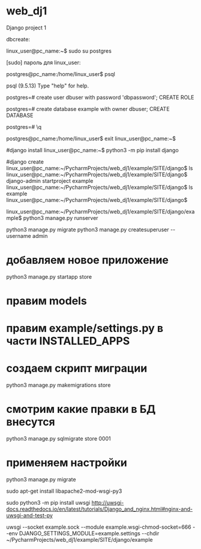 # web_dj1
Django project 1

dbcreate:

linux_user@pc_name:~$ sudo su postgres

[sudo] пароль для linux_user:

postgres@pc_name:/home/linux_user$ psql

psql (9.5.13)
Type "help" for help.

postgres=# create user dbuser with password 'dbpassword';
CREATE ROLE

postgres=# create database example with owner dbuser;
CREATE DATABASE

postgres=# \q

postgres@pc_name:/home/linux_user$ exit
linux_user@pc_name:~$

#django install
linux_user@pc_name:~$ python3 -m pip install django


#django create
linux_user@pc_name:~/PycharmProjects/web_dj1/example/SITE/django$ ls
linux_user@pc_name:~/PycharmProjects/web_dj1/example/SITE/django$ django-admin startproject example
linux_user@pc_name:~/PycharmProjects/web_dj1/example/SITE/django$ ls
example
linux_user@pc_name:~/PycharmProjects/web_dj1/example/SITE/django$ 


linux_user@pc_name:~/PycharmProjects/web_dj1/example/SITE/django/example$ python3 manage.py runserver

python3 manage.py migrate
python3 manage.py createsuperuser --username admin

# добавляем новое приложение
python3 manage.py startapp store

# правим models
# правим example/settings.py в части INSTALLED_APPS
# создаем скрипт миграции
python3 manage.py makemigrations store
# смотрим какие правки в БД внесутся
python3 manage.py sqlmigrate store 0001
# применяем настройки
python3 manage.py migrate

sudo apt-get install libapache2-mod-wsgi-py3


sudo python3 -m pip install uwsgi
http://uwsgi-docs.readthedocs.io/en/latest/tutorials/Django_and_nginx.html#nginx-and-uwsgi-and-test-py


uwsgi --socket example.sock --module example.wsgi-chmod-socket=666 --env DJANGO_SETTINGS_MODULE=example.settings --chdir ~/PycharmProjects/web_dj1/example/SITE/django/example

